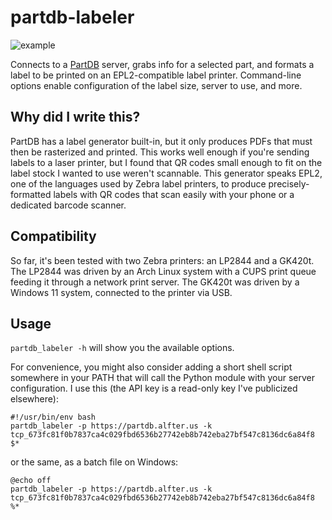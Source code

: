 partdb-labeler
==============

![example](./doc/example.jpg)

Connects to a [PartDB](https://github.com/Part-DB/Part-DB-server) server, grabs info for a selected part, and formats a label to
be printed on an EPL2-compatible label printer.  Command-line options enable configuration of the label size, server to use, 
and more.

Why did I write this?
---------------------

PartDB has a label generator built-in, but it only produces PDFs that must then be rasterized and printed.  This works well 
enough if you're sending labels to a laser printer, but I found that QR codes small enough to fit on the label stock I wanted
to use weren't scannable.  This generator speaks EPL2, one of the languages used by Zebra label printers, to produce 
precisely-formatted labels with QR codes that scan easily with your phone or a dedicated barcode scanner.

Compatibility
-------------

So far, it's been tested with two Zebra printers: an LP2844 and a GK420t.  The LP2844 was driven by an Arch Linux system with
a CUPS print queue feeding it through a network print server.  The GK420t was driven by a Windows 11 system, connected to the
printer via USB.  

Usage
-----

```partdb_labeler -h``` will show you the available options.

For convenience, you might also consider adding a short shell script somewhere in your PATH that will call the Python module
with your server configuration.  I use this (the API key is a read-only key I've publicized elsewhere):

```
#!/usr/bin/env bash
partdb_labeler -p https://partdb.alfter.us -k tcp_673fc81f0b7837ca4c029fbd6536b27742eb8b742eba27bf547c8136dc6a84f8 $*
```

or the same, as a batch file on Windows:

```
@echo off
partdb_labeler -p https://partdb.alfter.us -k tcp_673fc81f0b7837ca4c029fbd6536b27742eb8b742eba27bf547c8136dc6a84f8 %*
```
